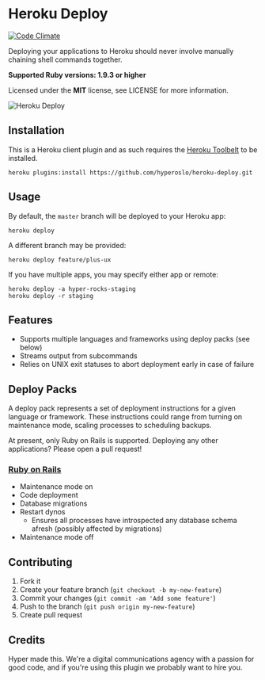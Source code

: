 # Heroku Deploy

[![Code Climate](https://img.shields.io/codeclimate/github/hyperoslo/heroku-deploy.svg)](https://codeclimate.com/github/hyperoslo/heroku-deploy)

Deploying your applications to Heroku should never involve manually chaining shell commands together.

**Supported Ruby versions: 1.9.3 or higher**

Licensed under the **MIT** license, see LICENSE for more information.

![Heroku Deploy](http://office.moonsphere.net/heroku-deploy.png)


## Installation

This is a Heroku client plugin and as such requires the [Heroku Toolbelt](https://toolbelt.heroku.com/) to be installed.

```shell
heroku plugins:install https://github.com/hyperoslo/heroku-deploy.git
```


## Usage

By default, the `master` branch will be deployed to your Heroku app:

```shell
heroku deploy
```

A different branch may be provided:

```shell
heroku deploy feature/plus-ux
```

If you have multiple apps, you may specify either app or remote:

```shell
heroku deploy -a hyper-rocks-staging
heroku deploy -r staging
```


## Features

* Supports multiple languages and frameworks using deploy packs (see below)
* Streams output from subcommands
* Relies on UNIX exit statuses to abort deployment early in case of failure


## Deploy Packs

A deploy pack represents a set of deployment instructions for a given language or framework. These instructions could range from turning on maintenance mode, scaling processes to scheduling backups.

At present, only Ruby on Rails is supported. Deploying any other applications? Please open a pull request!

### [Ruby on Rails](https://github.com/hyperoslo/heroku-deploy/blob/master/lib/heroku/command/deploy/packs/rails.rb)

* Maintenance mode on
* Code deployment
* Database migrations
* Restart dynos
  * Ensures all processes have introspected any database schema afresh (possibly affected by migrations)
* Maintenance mode off


## Contributing

1. Fork it
2. Create your feature branch (`git checkout -b my-new-feature`)
3. Commit your changes (`git commit -am 'Add some feature'`)
4. Push to the branch (`git push origin my-new-feature`)
5. Create pull request


## Credits

Hyper made this. We're a digital communications agency with a passion for good code,
and if you're using this plugin we probably want to hire you.
